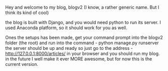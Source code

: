 Hey and welcome to my blog, blogv2 (I know, a rather generic name. But I think its kind of cool)

the blog is built with Django, and you would need python to run its server.
I used Anaconda platform, so it should work for you as well.

Ones the setups has been made, get your command prompt into the blogv2 folder (the root) and run into the command - 
								python manage.py runserver
the server should be up and ready so just go to the address -
								http://127.0.0.1:8000/articles/
in your browser and you should run my blog.
	in the future I well make it ever MORE awesome, but for now this is the current version.